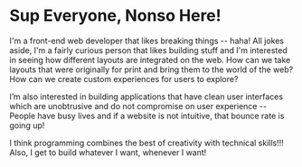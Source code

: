# Sup Everyone, Nonso Here!

I'm a front-end web developer that likes breaking things -- haha! All jokes aside, I'm a fairly curious person that likes building stuff and I'm interested in seeing how different layouts are integrated on the web. How can we take layouts that were originally for print and bring them to the world of the web? How can we create custom experiences for users to explore?

I’m also interested in building applications that have clean user interfaces which are unobtrusive and do not compromise on user experience -- People have busy lives and if a website is not intuitive, that bounce rate is going up!

I think programming combines the best of creativity with technical skills!!! Also, I get to build whatever I want, whenever I want!
